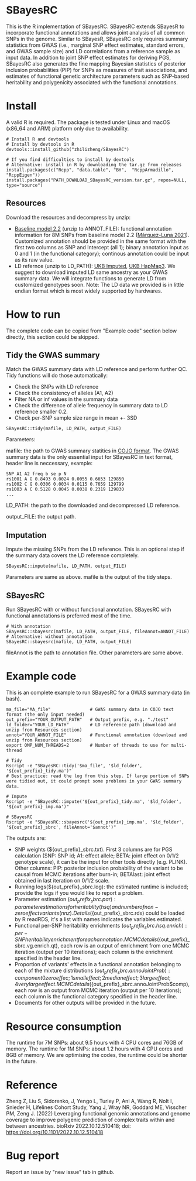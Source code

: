 # SBayesRC
This is the R implementation of SBayesRC. SBayesRC extends SBayesR to incorporate functional annotations and allows joint analysis of all common SNPs in the genome. Similar to SBayesR, SBayesRC only requires summary statistics from GWAS (i.e., marginal SNP effect estimates, standard errors, and GWAS sample size) and LD correlations from a reference sample as input data. In addition to joint SNP effect estimates for deriving PGS, SBayesRC also generates the fine mapping Bayesian statistics of posterior inclusion probabilities (PIP) for SNPs as measures of trait associations, and estimates of functional genetic architecture parameters such as SNP-based heritability and polygenicity associated with the functional annotations. 

# Install
A valid R is required. The package is tested under Linux and macOS (x86_64 and ARM) platform only due to availability. 
```
# Install R and devtools
# Install by devtools in R
devtools::install_github("zhilizheng/SBayesRC")

# If you find difficulties to install by devtools
# Alternative: install in R by downloading the tar.gz from releases
install.packages(c("Rcpp", "data.table", "BH",  "RcppArmadillo", "RcppEigen"))
install.packages("PATH_DOWNLOAD_SBayesRC_version.tar.gz", repos=NULL, type="source")
```

## Resources
Download the resources and decompress by unzip:
* [Baseline model 2.2](https://drive.google.com/drive/folders/1cq364c50vMw1inJBTkeW7ynwyf2W6WIP?usp=sharing) (unzip to ANNOT_FILE): functional annotation information for 8M SNPs from baseline model 2.2 ([Márquez-Luna 2021](https://doi.org/10.1038/s41467-021-25171-9)).  Customized annotation should be provided in the same format with the first two columns as SNP and Intercept (all 1); binary annotation input as 0 and 1 (in the functional category); continous annotation could be input as its raw value. 
* LD refernce (unzip to LD_PATH): [UKB Imputed](https://drive.google.com/drive/folders/1ZTYv_qlbb1EO70VVSSQFaEP9zH7c9KHt?usp=sharing), [UKB HapMap3](https://drive.google.com/drive/folders/1YTnw1cY-TZfAnLjuwF6wsVHdM4DOXA_G?usp=sharing). We suggest to download imputed LD same ancestry as your GWAS summary data. We will integrate functions to generate LD from customized genotypes soon. Note: The LD data we provided is in little endian format which is most widely supported by hardwares. 

# How to run
The complete code can be copied from "Example code" section below directly, this section could be skipped.
## Tidy the GWAS summary
Match the GWAS summary data with LD reference and perform further QC.
Tidy functions will do those automatically:
* Check the SNPs with LD reference
* Check the consistency of alleles (A1, A2)
* Filter NA or inf values in the summary data
* Check the difference of allele frequency in summary data to LD reference smaller 0.2.
* Check per-SNP sample size range in mean +- 3SD

```
SBayesRC::tidy(mafile, LD_PATH, output_FILE)
```

Parameters:

mafile: the path to GWAS summary statitics in [COJO format](https://yanglab.westlake.edu.cn/software/gcta/#COJO). The GWAS summary data is the only essential input for SBayesRC in text format, header line is neccessary, example:
```
SNP A1 A2 freq b se p N 
rs1001 A G 0.8493 0.0024 0.0055 0.6653 129850 
rs1002 C G 0.0306 0.0034 0.0115 0.7659 129799 
rs1003 A C 0.5128 0.0045 0.0038 0.2319 129830
...
```
LD_PATH: the path to the downloaded and decompressed LD reference.

output_FILE: the output path.

## Imputation
Impute the missing SNPs from the LD reference. This is an optional step if the summary data covers the LD reference completely. 

```SBayesRC::impute(mafile, LD_PATH, output_FILE)```

Parameters are same as above. mafile is the output of the tidy steps. 


## SBayesRC
Run SBayesRC with or without functional annotation. SBayesRC with functional annotations is preferred most of the time. 

```
# With annotation
SBayesRC::sbayesrc(mafile, LD_PATH, output_FILE, fileAnnot=ANNOT_FILE)
# Alternative: without annotation
SBayesRC::sbayesrc(mafile, LD_PATH, output_FILE)
```

fileAnnot is the path to annotation file. Other parameters are same above. 

# Example code
This is an complete example to run SBayesRC for a GWAS summary data (in bash). 

```
ma_file="MA_file"               # GWAS summary data in COJO text format (the only input needed)
out_prefix="YOUR_OUTPUT_PATH"   # Output prefix, e.g. "./test"
ld_folder="YOUR_LD_PATH"        # LD reference path (download and unzip from Resources section)
annot="YOUR_ANNOT_FILE"         # Functional annotation (download and unzip from Resources section)
export OMP_NUM_THREADS=2        # Number of threads to use for multi-thread  

# Tidy
Rscript -e "SBayesRC::tidy('$ma_file', '$ld_folder', '${out_prefix}_tidy.ma')"
# Best practice: read the log from this step. If large portion of SNPs were tidied out, it could prompt some problems in your GWAS summary data.  

# Impute
Rscript -e "SBayesRC::impute('${out_prefix}_tidy.ma', '$ld_folder', '${out_prefix}_imp.ma')"

# SBayesRC
Rscript -e "SBayesRC::sbayesrc('${out_prefix}_imp.ma', '$ld_folder', '${out_prefix}_sbrc', fileAnnot='$annot')"

```

The outputs are:

* SNP weights (${out_prefix}_sbrc.txt).  First 3 columns are for PGS calculation (SNP: SNP id; A1: effect allele; BETA: joint effect on 0/1/2 genotype scale), it can be the input for other tools directly (e.g. PLINK). Other columns:  PIP: posterior inclusion probability of the variant to be causal from MCMC iterations after burn-in; BETAlast: joint effect obtained in last iteration on 0/1/2 scale.
* Running logs(${out_prefix}_sbrc.log): the estimated runtime is included; provide the logs if you would like to report a problem.  
* Parameter estimation (${out_prefix}_sbrc.par): parameter estimations for heritablity (hsq) and number of non-zero effect variants (nnz). Details (${out_prefix}_sbrc.rds) could be loaded by R readRDS, it's a list with names indicates the variables estimated.
* Functional per-SNP heritability enrichments (${out_prefix}_sbrc.hsq.enrich): per-SNP heritability enrichment for each annotation. MCMC details (${out_prefix}_sbrc.vg.enrich.qt), each row is an output of enrichment from one MCMC iteration (output per 10 iterations); each column is the enrichment specified in the header line.
* Proportion of variants' effects in a functional annotation belonging to each of the mixture distributions (${out_prefix}_sbrc.annoJointProb):  component 0 zero effec; 1 small effect; 2 median effect; 3 large effect; 4 very large effect.  MCMC details (${out_prefix}_sbrc.annoJointProb$comp), each row is an output from MCMC iteration (output per 10 iterations); each column is the functional category specified in the header line.
* Documents for other outputs will be provided in the future. 

# Resource consumption
The runtime for 7M SNPs: about 9.5 hours with 4 CPU cores and 76GB of memory. 
The runtime for 1M SNPs: about 1.2 hours with 4 CPU cores and 8GB of memory.
We are optimising the codes, the runtime could be shorter in the future.

# Reference
Zheng Z, Liu S, Sidorenko, J, Yengo L, Turley P, Ani A, Wang R, Nolt I, Snieder H, Lifelines Cohort Study, Yang J, Wray NR, Goddard ME, Visscher PM, Zeng J. (2022) Leveraging functional genomic annotations and genome coverage to improve polygenic prediction of complex traits within and between ancestries. bioRxiv 2022.10.12.510418; doi: https://doi.org/10.1101/2022.10.12.510418

# Bug report
Report an issue by "new issue" tab in github.
